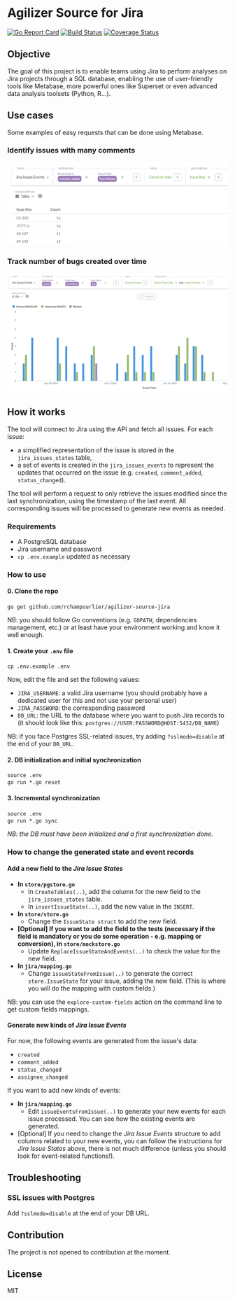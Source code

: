 # Agilizer Source for Jira

[![Go Report Card](https://goreportcard.com/badge/github.com/rchampourlier/agilizer-source-jira)](https://goreportcard.com/report/github.com/rchampourlier/agilizer-source-jira)
[![Build Status](https://travis-ci.com/rchampourlier/agilizer-source-jira.svg?branch=master)](https://travis-ci.com/rchampourlier/agilizer-source-jira)
[![Coverage Status](https://coveralls.io/repos/github/rchampourlier/agilizer-source-jira/badge.svg)](https://coveralls.io/github/rchampourlier/agilizer-source-jira)

## Objective

The goal of this project is to enable teams using Jira to perform analyses on Jira projects through a SQL database, enabling the use of user-friendly tools like Metabase, more powerful ones like Superset or even advanced data analysis toolsets (Python, R...).

## Use cases

Some examples of easy requests that can be done using Metabase.

### Identify issues with many comments

![](doc/metabase-example-issues-with-many-comments.png)

### Track number of bugs created over time

![](doc/metabase-example-created-bugs-per-priority-over-time.png)

## How it works

The tool will connect to Jira using the API and fetch all issues. For each issue:

- a simplified representation of the issue is stored in the `jira_issues_states` table,
- a set of events is created in the `jira_issues_events` to represent the updates that occurred on the issue (e.g. `created`, `comment_added`, `status_changed`).

The tool will perform a request to only retrieve the issues modified since the last synchronization, using the timestamp of the last event. All corresponding issues will be processed to generate new events as needed.

### Requirements

- A PostgreSQL database
- Jira username and password
- `cp .env.example` updated as necessary

### How to use

#### 0. Clone the repo

```
go get github.com/rchampourlier/agilizer-source-jira
```

NB: you should follow Go conventions (e.g. `GOPATH`, dependencies management, etc.) or at least have your environment working and know it well enough.

#### 1. Create your `.env` file

```
cp .env.example .env
```

Now, edit the file and set the following values:

- `JIRA_USERNAME`: a valid Jira username (you should probably have a dedicated user for this and not use your personal user)
- `JIRA_PASSWORD`: the corresponding password
- `DB_URL`: the URL to the database where you want to push Jira records to (it should look like this: `postgres://USER:PASSWORD@HOST:5432/DB_NAME`)

NB: if you face Postgres SSL-related issues, try adding `?sslmode=disable` at the end of your `DB_URL`.

#### 2. DB initialization and initial synchronization

```
source .env
go run *.go reset
```

#### 3. Incremental synchronization

```
source .env
go run *.go sync
```

_NB: the DB must have been initialized and a first synchronization done._

### How to change the generated state and event records

#### Add a new field to the _Jira Issue States_

- **In `store/pgstore.go`**
  - In `CreateTables(..)`, add the column for the new field to the `jira_issues_states` table.
  - In `insertIssueState(..)`, add the new value in the `INSERT`.
- **In `store/store.go`**
  - Change the `IssueState struct` to add the new field.
- **[Optional] If you want to add the field to the tests (necessary if the field is mandatory or you do some operation - e.g. mapping or conversion), in `store/mockstore.go`**
  - Update `ReplaceIssueStateAndEvents(..)` to check the value for the new field.
- **In `jira/mapping.go`**
  - Change `issueStateFromIssue(..)` to generate the correct `store.IssueState` for your issue, adding the new field. (This is where you will do the mapping with custom fields.)

NB: you can use the `explore-custom-fields` action on the command line to get custom fields mappings.

#### Generate new kinds of _Jira Issue Events_

For now, the following events are generated from the issue's data:

- `created`
- `comment_added`
- `status_changed`
- `assignee_changed`

If you want to add new kinds of events:

- **In `jira/mapping.go`**
  - Edit `issueEventsFromIssue(..)` to generate your new events for each issue processed. You can see how the existing events are generated.
- [Optional] If you need to change the _Jira Issue Events_ structure to add columns related to your new events, you can follow the instructions for _Jira Issue States_ above, there is not much difference (unless you should look for event-related functions!).

## Troubleshooting

### SSL issues with Postgres

Add `?sslmode=disable` at the end of your DB URL.

## Contribution

The project is not opened to contribution at the moment.

## License

MIT

